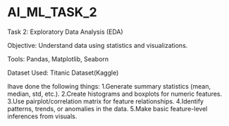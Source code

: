 # AI_ML_TASK_2

Task 2: Exploratory Data Analysis (EDA)

Objective: Understand data using statistics and visualizations.

Tools: Pandas, Matplotlib, Seaborn

Dataset Used: Titanic Dataset(Kaggle)

Ihave done the following things:
1.Generate summary statistics (mean, median, std, etc.).
2.Create histograms and boxplots for numeric features.
3.Use pairplot/correlation matrix for feature relationships.
4.Identify patterns, trends, or anomalies in the data.
5.Make basic feature-level inferences from visuals.

